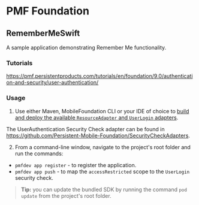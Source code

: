 PMF Foundation
===
## RememberMeSwift
A sample application demonstrating Remember Me functionality.

### Tutorials
https://pmf.persistentproducts.com/tutorials/en/foundation/9.0/authentication-and-security/user-authentication/

### Usage

1. Use either Maven, MobileFoundation CLI or your IDE of choice to [build and deploy the available `ResourceAdapter` and `UserLogin` adapters](https://pmf.persistentproducts.com/tutorials/en/foundation/9.0/adapters/creating-adapters/).

 The UserAuthentication Security Check adapter can be found in https://github.com/Persistent-Mobile-Foundation/SecurityCheckAdapters.

2. From a command-line window, navigate to the project's root folder and run the commands:
 - `pmfdev app register` - to register the application.
 - `pmfdev app push` - to map the `accessRestricted` scope to the `UserLogin` security check.

> **Tip:** you can update the bundled SDK by running the command `pod update` from the project's root folder.




